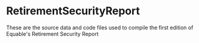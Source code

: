 # RetirementSecurityReport
These are the source data and code files used to compile the first edition of Equable's Retirement Security Report
